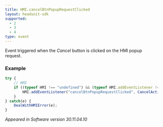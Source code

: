 ```yaml
---
title: HMI.cancelBtnPopupRequestClicked
layout: headunit-sdk
supported:
  - 2
  - 3
  - 4
type: event
---
```

Event triggered when the *Cancel* button is clicked on the HMI popup request.

### Example

```javascript
try {
	// HMI
	if ((typeof HMI !== "undefined") && (typeof HMI.addEventListener !== "undefined")) {
		HMI.addEventListener("cancelBtnPopupRequestClicked", CancelAction());
	}
} catch(e) {
	DealWithHMIError(e);
}
```

*Appeared in Software version 30.11.04.10*